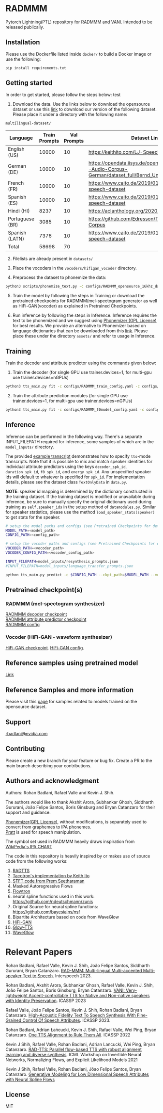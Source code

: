 # RADMMM
Pytorch Lightning(PTL) repository for [RADMMM](https://arxiv.org/pdf/2301.10335.pdf) and [VANI](https://arxiv.org/abs/2303.07578). Intended to be released publically.

## Installation
Please use the Dockerfile listed inside `docker/` to build a Docker image or use the following:

```
pip install requirements.txt
```

## Getting started
In order to get started, please follow the steps below: test

1. Download the data. Use the links below to download the opensource dataset or use this [link](https://drive.google.com/drive/folders/1tALLXAR-quig3yAvKcCW12oAKWgV9w_2?usp=sharing) to download our version of the following dataset. Please place it under a directory with the following name:

```bash
multilingual-dataset/
```

| Language        | Train Prompts | Val Prompts | Dataset Link                                                                                        | Speaker Name      |
|-----------------|---------------|-------------|-----------------------------------------------------------------------------------------------------|-------------------|
| English (US)    | 10000         | 10          | https://keithito.com/LJ-Speech-Dataset                                                              | LJ Speech         |
| German (DE)     | 10000         | 10          | https://opendata.iisys.de/opendata/Datasets/HUI-Audio-Corpus-German/dataset_full/Bernd_Ungerer.zip  | Bernd Ungerer     |
| French (FR)     | 10000         | 10          | https://www.caito.de/2019/01/03/the-m-ailabs-speech-dataset                                         | Nadine Eckert     |
| Spanish (ES)    | 10000         | 10          | https://www.caito.de/2019/01/03/the-m-ailabs-speech-dataset                                         | Tux               |
| Hindi (HI)      | 8237          | 10          | https://aclanthology.org/2020.lrec-1.789.pdf                                                        | Indic TTS         |
| Portuguese (BR) | 3085          | 10          | https://github.com/Edresson/TTS-Portuguese-Corpus                                                   | Edresson Casanova |
| Spanish (LATN)  | 7376          | 10          | https://www.caito.de/2019/01/03/the-m-ailabs-speech-dataset                                         | Karen Savage      |
| Total           | 58698         | 70          |                                                                                                     |                   |

2. Filelists are already present in `datasets/`


3. Place the vocoders in the `vocoders/hifigan_vocoder` directory.

4. Preprocess the dataset to phonemize the data:
```bash
python3 scripts/phonemize_text.py -c configs/RADMMM_opensource_16khz_data_config.yaml
```

5. Train the model by following the steps in Training or download the pretrained checkpoints for RADMMM(mel-spectogram generator as well as HiFi-GAN(vocoder) as explained in Pretrained Checkpoints.

6. Run inference by following the steps in Inference. Inference requires the text to be phonemized and we suggest using [Phonemizer (GPL License)](https://github.com/bootphon/phonemizer) for best results. We provide an alternative to Phonemizer based on language dictionaries that can be downloaded from this [link](https://drive.google.com/drive/folders/1woNCODwXh9aHu7Fd6b4Jo42aL7f5RFZg?usp=sharing). Please place these under the directory `assets/` and refer to usage in Inference.

## Training 
Train the decoder and attribute predictor using the commands given below:

1. Train the decoder (for single GPU use trainer.devices=1, for multi-gpu use trainer.devices=nGPUs)
```bash
python3 tts_main.py fit -c configs/RADMMM_train_config.yaml -c configs/RADMMM_opensource_16khz_data_config.yaml -c configs/RADMMM_model_config.yaml --trainer.num_nodes=1 --trainer.devices=1
```

2. Train the attribute prediction modules (for single GPU use trainer.devices=1, for multi-gpu use trainer.devices=nGPUs)
```bash
python3 tts_main.py fit -c configs/RADMMM_f0model_config.yaml -c configs/RADMMM_energymodel_config.yaml -c configs/RADMMM_durationmodel_config.yaml -c configs/RADMMM_vpredmodel_config.yaml -c configs/RADMMM_train_config.yaml -c configs/RADMMM_opensource_16khz_data_config.yaml -c configs/RADMMM_model_config.yaml --trainer.num_nodes=1 --trainer.devices=1  --model.encoders_path=<decoder_path> --model.decoder_path=<decoder_path>
```

## Inference
Inference can be performed in the following way. There's a separate INPUT\_FILEPATH required for inference, some samples of which are in the `model_inputs/` directory. 


The provided [example transcript](model_inputs/sample_transcript.json) demonstrates how to specify `tts`-mode transcripts. Note that it is possible to mix and match speaker identities for individual attribute predictors using the keys `decoder_spk_id`, `duration_spk_id`, `f0_spk_id`, and `energy_spk_id`. Any unspecified speaker ids will default to whatever is specified for `spk_id`. For implementation details, please see the dataset class `TextOnlyData` in `data.py`.

**NOTE**: speaker id mapping is determined by the dictionary constructed in the training dataset. If the training dataset is modified or unavailable during inference, be sure to manually specify the original dictionary used during training as `self.speaker_ids` in the setup method of `datamodules.py`. Similar for speaker statistics, please use the method `load_speaker_stats(speaker)` to get stats for the speaker.


```bash
# setup the model paths and configs (see Pretrained Checkpoints for details)
MODEL_PATH=<model_path>
CONFIG_PATH=<config_path>

# setup the vocoder paths and configs (see Pretrained Checkpoints for details)
VOCODER_PATH=<vocoder_path>
VOCODER_CONFIG_PATH=<vocoder_config_path>

INPUT_FILEPATH=model_inputs/resynthesis_prompts.json
#INPUT_FILEPATH=model_inputs/language_transfer_prompts.json

python tts_main.py predict -c $CONFIG_PATH --ckpt_path=$MODEL_PATH --model.predict_mode="tts" --data.inference_transcript=$INPUT_FILEPATH --model.prediction_output_dir=outdir --trainer.devices=1 --data.batch_size=1 --model.vocoder_checkpoint_path=$VOCODER_PATH --model.vocoder_config_path=$VOCODER_CONFIG_PATH --data.phonemizer_cfg='{"en_US": "assets/en_US_word_ipa_map.txt","de_DE": "assets/de_DE_word_ipa_map.txt","en_UK": "assets/en_UK_word_ipa_map.txt","es_CO": "assets/es_CO_word_ipa_map.txt","es_ES": "assets/es_ES_word_ipa_map.txt","fr_FR": "assets/fr_FR_word_ipa_map.txt","hi_HI": "assets/hi_HI_word_ipa_map.txt","pt_BR": "assets/pt_BR_word_ipa_map.txt","te_TE": "assets/te_TE_word_ipa_map.txt"}' --model.encoders_path=<decoder_path> --model.decoder_path=<decoder_path>
```

## Pretrained checkpoint(s)
### RADMMM (mel-spectogram synthesizer)

[RADMMM decoder checkpoint](https://drive.google.com/file/d/1ZLFHY5iSMdK852UwF1RqFr7cY2ejzeOw/view?usp=sharing)  
[RADMMM attribute predictor checkpoint](https://drive.google.com/file/d/1EduYNwgtRlezJt6RiXMLBBSSOpIbp2CT/view?usp=sharing)  
[RADMMM config](https://drive.google.com/file/d/1c_dGA82k2Ow65P0vXwYwRTEipNdzTsTa/view?usp=sharing)  

### Vocoder (HiFi-GAN - waveform synthesizer)

[HiFi-GAN checkpoint](https://drive.google.com/file/d/1VaH5_MhAjAjHlihi2k-lcOOoy4NqtRV4/view?usp=sharing). 
[HiFi-GAN config](https://drive.google.com/file/d/1-eBTNfIh-LSstNirQawHW4jsI-t01jTU/view?usp=sharing). 

## Reference samples using pretrained model
[Link](https://drive.google.com/drive/folders/1IIAJnihIOTFHirxj_4AYt2a6R1s3UN9A?usp=sharing)

## Reference Samples and more information
Please visit this [page](https://research.nvidia.com/labs/adlr/projects/radmmm) for samples related to models trained on the opensource dataset.


## Support
rbadlani@nvidia.com

## Contributing
Please create a new branch for your feature or bug fix.
Create a PR to the main branch describing your contributions.

## Authors and acknowledgment
Authors: Rohan Badlani, Rafael Valle and Kevin J. Shih.

The authors would like to thank Akshit Arora, Subhankar Ghosh, Siddharth Gururani, João Felipe Santos, Boris Ginsburg and Bryan Catanzaro for their support and guidance.

[Phonemizer(GPL License)](https://github.com/bootphon/phonemizer), without modifications, is separately used to convert from graphemes to IPA phonemes.  
[Pratt](https://www.fon.hum.uva.nl/praat/) is used for speech manipulation.

The symbol set used in RADMMM heavily draws inspiration from [WikiPedia's IPA CHART](https://en.wikipedia.org/wiki/International_Phonetic_Alphabet#/media/File:IPA_chart_2020.svg)

The code in this repository is heavily inspired by or makes use of source code from the following works:

1. [RADTTS](https://github.com/nvidia/radtts)
2. [Tacotron's implementation by Keith Ito](https://github.com/keithito/tacotron)
3. [STFT code from Prem Seetharaman](https://github.com/pseeth/torch-stft)
4. Masked Autoregressive Flows
5. [Flowtron](https://github.com/nvidia/flowtron)
6. neural spline functions used in this work: https://github.com/ndeutschmann/zunis
7. Original Source for neural spline functions: https://github.com/bayesiains/nsf
8. Bipartite Architecture based on code from WaveGlow
9. [HiFi-GAN](https://github.com/jik876/hifi-gan)
10. [Glow-TTS](https://github.com/jaywalnut310/glow-tts)
11. [WaveGlow](https://github.com/NVIDIA/waveglow/)

# Relevant Papers
Rohan Badlani, Rafael Valle, Kevin J. Shih, João Felipe Santos, Siddharth Gururani, Bryan Catanzaro. [RAD-MMM: Multi-lingual Multi-accented Multi-speaker Text to Speech](https://arxiv.org/abs/2301.10335). Interspeech 2023.

Rohan Badlani, Akshit Arora, Subhankar Ghosh, Rafael Valle, Kevin J. Shih, João Felipe Santos, Boris Ginsburg, Bryan Catanzaro. [VANI: Very-lightweight Accent-controllable TTS for Native and Non-native speakers with Identity Preservation](https://ieeexplore.ieee.org/abstract/document/10096613). ICASSP 2023

Rafael Valle, João Felipe Santos, Kevin J. Shih, Rohan Badlani, Bryan Catanzaro. [High-Acoustic Fidelity Text To Speech Synthesis With Fine-Grained Control Of Speech Attributes](https://ieeexplore.ieee.org/document/10096279). ICASSP 2023.

Rohan Badlani, Adrian Łańcucki, Kevin J. Shih, Rafael Valle, Wei Ping, Bryan Catanzaro. [One TTS Alignment to Rule Them All](https://ieeexplore.ieee.org/document/9747707). ICASSP 2022

Kevin J Shih, Rafael Valle, Rohan Badlani, Adrian Lancucki, Wei Ping, Bryan Catanzaro. [RAD-TTS: Parallel flow-based TTS with robust alignment learning and diverse synthesis](https://openreview.net/pdf?id=0NQwnnwAORi). ICML Workshop on Invertible Neural Networks, Normalizing Flows, and Explicit Likelihood Models 2021

Kevin J Shih, Rafael Valle, Rohan Badlani, Jõao Felipe Santos, Bryan Catanzaro. [Generative Modeling for Low Dimensional Speech Attributes with Neural Spline Flows](https://arxiv.org/abs/2203.01786)
## License
MIT
